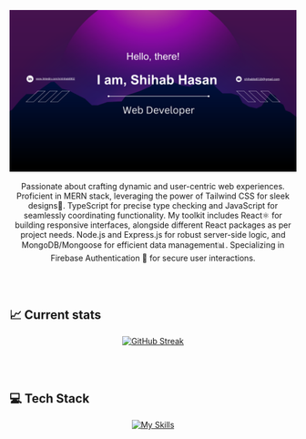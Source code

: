![Tux, the Linux mascot](https://raw.githubusercontent.com/Shihab8902/Shihab8902/main/images/github%20banner.png)



<div style='text-align: center;'>

Passionate about crafting dynamic and user-centric web experiences. Proficient in MERN stack, leveraging the power of Tailwind CSS for sleek designs🎨. TypeScript for precise type checking and JavaScript for seamlessly coordinating functionality. My toolkit includes React⚛️ for building responsive interfaces, alongside different React packages as per project needs. Node.js and Express.js for robust server-side logic, and MongoDB/Mongoose for efficient data management📊. Specializing in Firebase Authentication 🔐 for secure user interactions.

</div>

<br> <br>

## 📈 Current stats

<div style='text-align: center;'>

[![GitHub Streak](https://github-readme-streak-stats.herokuapp.com?user=Shihab8902&theme=github-dark)](https://git.io/streak-stats)

</div>

<br> <br>

## 💻 Tech Stack

<div style='text-align: center;'>

 [![My Skills](https://skillicons.dev/icons?i=react,html,css,tailwind,sass,javascript,typescript,firebase,nodejs,expressjs,mongodb,postman,git,github,vscode&perline=6)](https://skillicons.dev)

</div>



























<!-- - 🔭 I’m currently working on ...
- 🌱 I’m currently learning ...
- 👯 I’m looking to collaborate on ...
- 🤔 I’m looking for help with ...
- 💬 Ask me about ...
- 📫 How to reach me: ...
- 😄 Pronouns: ...
- ⚡ Fun fact: ... -->

